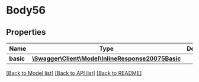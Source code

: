 # Body56

## Properties
Name | Type | Description | Notes
------------ | ------------- | ------------- | -------------
**basic** | [**\Swagger\Client\Model\InlineResponse20075Basic**](InlineResponse20075Basic.md) |  | [optional] 

[[Back to Model list]](../README.md#documentation-for-models) [[Back to API list]](../README.md#documentation-for-api-endpoints) [[Back to README]](../README.md)


